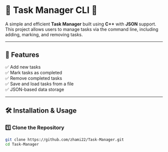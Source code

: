 # 📝 Task Manager CLI 🚀  

A simple and efficient **Task Manager** built using **C++** with **JSON** support.  
This project allows users to manage tasks via the command line, including adding, marking, and removing tasks.  

---

## 🌟 Features  
✅ Add new tasks  
✅ Mark tasks as completed  
✅ Remove completed tasks  
✅ Save and load tasks from a file  
✅ JSON-based data storage  

---

## 🛠 Installation & Usage  

### **1️⃣ Clone the Repository**  
```sh
git clone https://github.com/zhami22/Task-Manager.git
cd Task-Manager
